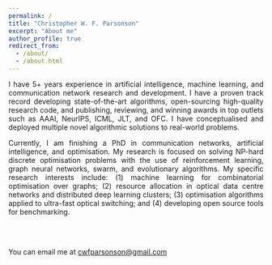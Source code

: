 ```yaml
---
permalink: /
title: "Christopher W. F. Parsonson"
excerpt: "About me"
author_profile: true
redirect_from: 
  - /about/
  - /about.html
---
```


<!--
   -<div style="text-align: justify"> 
   -I am a communication networks Ph.D. student. My research is focused on improving 
   -resource allocation in data centre networks. I am interested in 
   -using machine learning and optimisation algorithms to improve optical data centre
   -networks to the point where they have vastly superior scalability, bandwidth, 
   -latency and power consumption relative to their electronic counterparts. 
   -Specifically, I am working on: (1) Using machine learning for combinatorial 
   -optimisation over large graphs applied to resource allocation and scheduling 
   -in optical data centres; (2) optimisation algorithms applied to ultra-fast optical 
   -switching. 
   -</div>
   -->

<div style="text-align: justify"> 

I have 5+ years experience in artificial intelligence, machine learning, and
communication network research and development. I have a proven track record
developing state-of-the-art algorithms, open-sourcing high-quality research
code, and publishing, reviewing, and winning awards in top outlets such as
AAAI, NeurIPS, ICML, JLT, and OFC. I have conceptualised and deployed multiple
novel algorithmic solutions to real-world problems.

</div>


<div style="text-align: justify"> 

Currently, I am finishing a PhD in communication networks, artificial
intelligence, and optimisation. My research is focused on solving NP-hard
discrete optimisation problems with the use of reinforcement learning, graph
neural networks, swarm, and evolutionary algorithms. My specific research
interests include: (1) machine learning for combinatorial optimisation over
graphs; (2) resource allocation in optical data centre networks and distributed
deep learning clusters; (3) optimisation algorithms applied to ultra-fast
optical switching; and (4) developing open source tools for benchmarking.

</div>


<br/><br/>


You can email me at cwfparsonson@gmail.com


